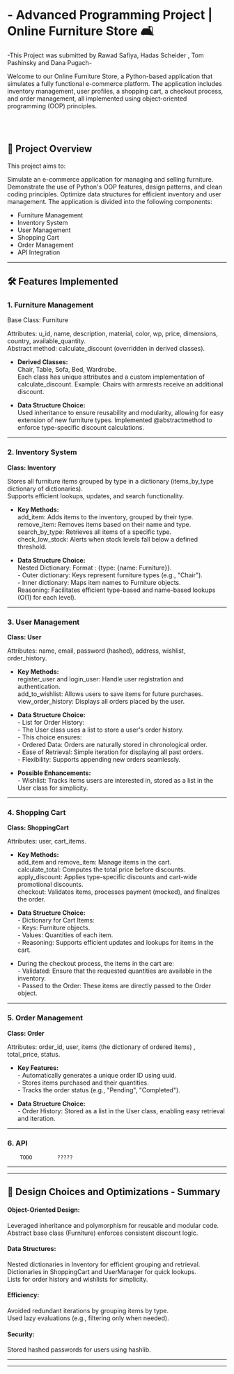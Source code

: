 #  - Advanced Programming Project | Online Furniture Store 🛋️
-This Project was submitted by Rawad Safiya, Hadas Scheider , Tom Pashinsky and Dana Pugach-

Welcome to our Online Furniture Store, a Python-based application that simulates a fully functional e-commerce platform. The application includes inventory management, user profiles, a shopping cart, a checkout process, and order management, all implemented using object-oriented programming (OOP) principles.

<br> <br>

## 📜 Project Overview <br>
This project aims to:

Simulate an e-commerce application for managing and selling furniture.
Demonstrate the use of Python's OOP features, design patterns, and clean coding principles.
Optimize data structures for efficient inventory and user management.
The application is divided into the following components:
<br>
- Furniture Management <br>
- Inventory System <br>
- User Management <br>
- Shopping Cart <br>
- Order Management<br>
- API Integration <br>


------------------




## 🛠️ Features Implemented

### 1. Furniture Management
Base Class: Furniture

Attributes: u_id, name, description, material, color, wp, price, dimensions, country, available_quantity.<br>
Abstract method: calculate_discount (overridden in derived classes).<br>

- **Derived Classes:** <br>
        Chair, Table, Sofa, Bed, Wardrobe. <br>
        Each class has unique attributes and a custom implementation of calculate_discount.
        Example: Chairs with armrests receive an additional discount.<br>

- **Data Structure Choice:** <br>
        Used inheritance to ensure reusability and modularity, allowing for easy extension of new furniture types.
        Implemented @abstractmethod to enforce type-specific discount calculations.

---------

### 2. Inventory System

**Class: Inventory**

Stores all furniture items grouped by type in a dictionary (items_by_type dictionary of dictionaries). <br>
Supports efficient lookups, updates, and search functionality. <br>

- **Key Methods:** <br>
        add_item: Adds items to the inventory, grouped by their type.<br>
        remove_item: Removes items based on their name and type.<br>
        search_by_type: Retrieves all items of a specific type.<br>
        check_low_stock: Alerts when stock levels fall below a defined threshold.<br>

- **Data Structure Choice:** <br>
        Nested Dictionary:  Format : {type: {name: Furniture}}. <br>
                - Outer dictionary: Keys represent furniture types (e.g., "Chair"). <br>
                - Inner dictionary: Maps item names to Furniture objects.<br>
        Reasoning: Facilitates efficient type-based and name-based lookups (O(1) for each level).<br>

----------


### 3. User Management

**Class: User** <br>

Attributes: name, email, password (hashed), address, wishlist, order_history. <br>

- **Key Methods:**<br>
        register_user and login_user: Handle user registration and authentication.<br>
        add_to_wishlist: Allows users to save items for future purchases.<br>
        view_order_history: Displays all orders placed by the user.<br>

- **Data Structure Choice:** <br>
        - List for Order History:<br>
                - The User class uses a list to store a user's order history. <br>
                - This choice ensures: <br>
                        - Ordered Data: Orders are naturally stored in chronological order.<br>
                        - Ease of Retrieval: Simple iteration for displaying all past orders.<br>
                        - Flexibility: Supports appending new orders seamlessly.<br>


- **Possible Enhancements:**<br>
        - Wishlist: Tracks items users are interested in, stored as a list in the User class for simplicity.<br>

--------

### 4. Shopping Cart

**Class: ShoppingCart**

Attributes: user, cart_items.

- **Key Methods:**<br>
        add_item and remove_item: Manage items in the cart. <br>
        calculate_total: Computes the total price before discounts.<br>
        apply_discount: Applies type-specific discounts and cart-wide promotional discounts.<br>
        checkout: Validates items, processes payment (mocked), and finalizes the order.<br>
  
- **Data Structure Choice:** <br>
        - Dictionary for Cart Items:<br>
                - Keys: Furniture objects.<br>
                - Values: Quantities of each item.<br>
        - Reasoning: Supports efficient updates and lookups for items in the cart.<br>

- During the checkout process, the items in the cart are: <br>
        - Validated: Ensure that the requested quantities are available in the inventory. <br>
        - Passed to the Order: These items are directly passed to the Order object.<br>



-----------


### 5. Order Management

**Class: Order**

Attributes: order_id, user, items (the dictionary of ordered items) , total_price, status.


- **Key Features:** <br>
        - Automatically generates a unique order ID using uuid.<br>
        - Stores items purchased and their quantities.<br>
        - Tracks the order status (e.g., "Pending", "Completed").<br>

        
- **Data Structure Choice:**<br>
        - Order History: Stored as a list in the User class, enabling easy retrieval and iteration.<br>



-------

### 6. API 

        TODO        ????? 

----------
----------



## 🧠 Design Choices and Optimizations - Summary 

#### Object-Oriented Design:

Leveraged inheritance and polymorphism for reusable and modular code.<br>
Abstract base class (Furniture) enforces consistent discount logic.<br>



#### Data Structures:<br>

Nested dictionaries in Inventory for efficient grouping and retrieval.<br>
Dictionaries in ShoppingCart and UserManager for quick lookups.<br>
Lists for order history and wishlists for simplicity.<br>


#### Efficiency: <br>

Avoided redundant iterations by grouping items by type.<br>
Used lazy evaluations (e.g., filtering only when needed).<br>


#### Security:

Stored hashed passwords for users using hashlib.<br>




------------
------------








